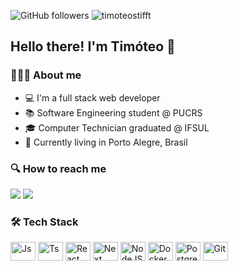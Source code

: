 ![GitHub followers](https://img.shields.io/github/followers/timoteostifft?style=social)  <img src="https://komarev.com/ghpvc/?username=timoteostifft" alt="timoteostifft" />

## Hello there! I'm Timóteo 👋 


### 👨🏼‍💻 About me

* 💻 I'm a full stack web developer
* 📚 Software Engineering student @ PUCRS
* 🎓 Computer Technician graduated @ IFSUL
* 📍 Currently living in Porto Alegre, Brasil

### 🔍 How to reach me

<a href="https://www.linkedin.com/in/timoteostifft" target="_blank"><img src="https://img.shields.io/badge/LinkedIn-0077B5?style=for-the-badge&logo=linkedin&logoColor=white"></a>
<a href = "mailto:timoteostifft@gmail.com"><img src="https://img.shields.io/badge/Gmail-D14836?style=for-the-badge&logo=gmail&logoColor=white" target="_blank"></a>

### 🛠 Tech Stack

<div style="display: inline_block">
<img align="center" alt="Js" height="30" width="40" src="https://cdn.jsdelivr.net/gh/devicons/devicon/icons/javascript/javascript-plain.svg">
<img align="center" alt="Ts" height="30" width="40" src="https://cdn.jsdelivr.net/gh/devicons/devicon/icons/typescript/typescript-plain.svg">
<img align="center" alt="React" height="30" width="40" src="https://cdn.jsdelivr.net/gh/devicons/devicon/icons/react/react-original.svg">
<img align="center" alt="Next" height="30" width="40" src="https://cdn.jsdelivr.net/gh/devicons/devicon/icons/nextjs/nextjs-line.svg">
<img align="center" alt="NodeJS" height="30" width="40" src="https://cdn.jsdelivr.net/gh/devicons/devicon/icons/nodejs/nodejs-original.svg" />
<img align="center" alt="Docker" height="30" width="40" src="https://cdn.jsdelivr.net/gh/devicons/devicon/icons/docker/docker-original.svg" />
<img align="center" alt="Postgresql" height="30" width="40" src="https://cdn.jsdelivr.net/gh/devicons/devicon/icons/postgresql/postgresql-original.svg" />
<img align="center" alt="Git" height="30" width="40" src="https://cdn.jsdelivr.net/gh/devicons/devicon/icons/git/git-plain.svg" />
</div>
